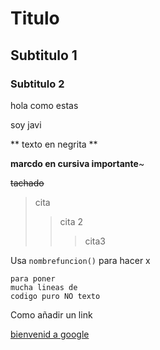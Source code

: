 # Titulo

## Subtitulo 1

### Subtitulo 2

hola como estas

soy javi

** texto en negrita **

**marcdo en cursiva importante**~

~~tachado~~

> cita
>
> > cita 2
> >
> > > cita3

Usa `nombrefuncion()` para hacer x

```
para poner
mucha lineas de
codigo puro NO texto

```

Como añadir un link

[ bienvenid a google](https://www.google.com/)
